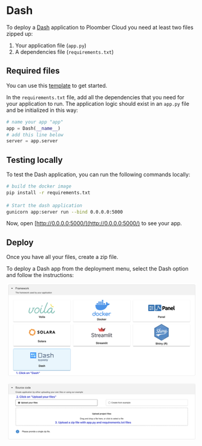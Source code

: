 # Dash

To deploy a [Dash](https://dash.plotly.com/) application to Ploomber Cloud you need at least two files zipped up:

1. Your application file (`app.py`)
2. A dependencies file (`requirements.txt`)

## Required files

You can use this [template](https://github.com/ploomber/doc/blob/main/examples/dash) to get started. 

In the `requirements.txt` file, add all the dependencies that you need for your application to run. The application logic should exist in an `app.py` file and be initialized in this way:

```python
# name your app "app"
app = Dash(__name__)
# add this line below
server = app.server
```

## Testing locally

To test the Dash application, you can run the following commands locally:

```sh
# build the docker image
pip install -r requirements.txt

# Start the dash application
gunicorn app:server run --bind 0.0.0.0:5000
```

Now, open [http://0.0.0.0:5000/](http://0.0.0.0:5000/) to see your app.


## Deploy

Once you have all your files, create a zip file.

To deploy a Dash app from the deployment menu, select the Dash option and follow the instructions:

![](../static/dash.png)